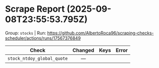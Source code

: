 # Scrape Report (2025-09-08T23:55:53.795Z)

Group: `stocks`  |  Run: https://github.com/AlbertoRoca96/scraping-checks-scheduler/actions/runs/17567376849

| Check | Changed | Keys | Error |
|---|:---:|:--|:--|
| `stock_ntdoy_global_quote` | — |  |  |
